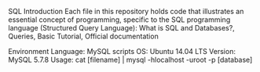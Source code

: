 SQL Introduction
Each file in this repository holds code that illustrates an essential concept of programming, specific to the SQL programming language (Structured Query Language): What is SQL and Databases?, Queries, Basic Tutorial, Official documentation

Environment
Language: MySQL scripts OS: Ubuntu 14.04 LTS Version: MySQL 5.7.8 Usage: cat [filename] | mysql -hlocalhost -uroot -p [database]
